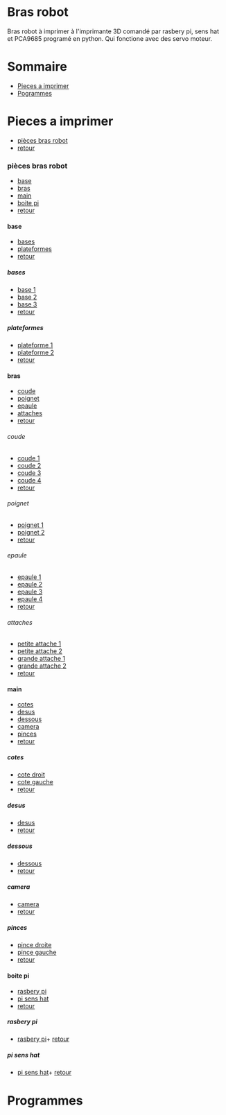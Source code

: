 Bras robot
==========

Bras robot à imprimer à l'imprimante 3D comandé par rasbery pi, sens hat et PCA9685 programé en python. Qui fonctione avec des
servo moteur.


Sommaire
========

  + [Pieces a imprimer](#pieces-a-imprimer)
  + [Pogrammes](#programmes)


Pieces a imprimer
=================

+ [pièces bras robot](#pièces-bras-robot)
+ [retour](#sommaire)


### pièces bras robot 

+ [base](#base)
+ [bras](#bras)
+ [main](#main)
+ [boite pi](#boite-pi)
+ [retour](#pièces-a-imprimer)

#### base

+ [bases](#bases)
+ [plateformes](#plateformes)
+ [retour](#pièces-bras-robot)

##### bases

+ [base 1](https://github.com/matthieu-59/bras-robot/blob/master/pieces/base_bras_robot_1_(x1).stl)
+ [base 2](https://github.com/matthieu-59/bras-robot/blob/master/pieces/base_bras_robot_2_(x1).stl)
+ [base 3](https://github.com/matthieu-59/bras-robot/blob/master/pieces/base_bras_robot_3_(x1).stl)
+ [retour](#base)

##### plateformes

+ [plateforme 1](https://github.com/matthieu-59/bras-robot/blob/master/pieces/plateforme_bras_robot_1_(x1).stl)
+ [plateforme 2](https://github.com/matthieu-59/bras-robot/blob/master/pieces/plateforme_bras_robot_2_(x1).stl)
+ [retour](#base)


#### bras

+ [coude](#coude)
+ [poignet](#poignet)
+ [epaule](#epaule)
+ [attaches](#attaches)
+ [retour](#pièces-bras-robot)

###### coude

+ [coude 1](https://github.com/matthieu-59/bras-robot/blob/master/pieces/coude_gauche_bras_robot_1_(x1).stl)
+ [coude 2](https://github.com/matthieu-59/bras-robot/blob/master/pieces/coude_droit_bras_robot_2_(x1).stl)
+ [coude 3](https://github.com/matthieu-59/bras-robot/blob/master/pieces/coude_gauche_bras_robot_3_(x1).stl)
+ [coude 4](https://github.com/matthieu-59/bras-robot/blob/master/pieces/coude_droit_bras_robot_4_(x1).stl)
+ [retour](#bras)

###### poignet

+ [poignet 1](https://github.com/matthieu-59/bras-robot/blob/master/pieces/poignet_droit_bras_robot_1_(x1).stl)
+ [poignet 2](https://github.com/matthieu-59/bras-robot/blob/master/pieces/poignet_gauche_bras_robot_2_(x1).stl)
+ [retour](#bras)

###### epaule

+ [epaule 1](https://github.com/matthieu-59/bras-robot/blob/master/pieces/epaule_bras_robot_1_(x1).stl)
+ [epaule 2](https://github.com/matthieu-59/bras-robot/blob/master/pieces/epaule_bras_robot_2_(x1).stl)
+ [epaule 3](https://github.com/matthieu-59/bras-robot/blob/master/pieces/epaule_droite_bras_robot_3_(x1).stl)
+ [epaule 4](https://github.com/matthieu-59/bras-robot/blob/master/pieces/epaule_gauche_bras_robot_4_(x1).stl)
+ [retour](#bras)

###### attaches

+ [petite attache 1](https://github.com/matthieu-59/bras-robot/blob/master/pieces/petite_atache_bras_robot_1_(x2).stl)
+ [petite attache 2](https://github.com/matthieu-59/bras-robot/blob/master/pieces/petite_atache_bras_robot_2_(x2).stl)
+ [grande attache 1](https://github.com/matthieu-59/bras-robot/blob/master/pieces/grande_atache_bras_robot_1_(x2).stl)
+ [grande attache 2](https://github.com/matthieu-59/bras-robot/blob/master/pieces/grande_atache_bras_robot_2_(x2).stl)
+ [retour](#bras)


#### main

+ [cotes](#cotes)
+ [desus](#desus)
+ [dessous](#dessous)
+ [camera](#camera)
+ [pinces](#pinces)
+ [retour](#pièces-bras-robot)

##### cotes

+ [cote droit](https://github.com/matthieu-59/bras-robot/blob/master/pieces/cote_droit_main_bras_robot_(x1).stl)
+ [cote gauche](https://github.com/matthieu-59/bras-robot/blob/master/pieces/cote_gauche_main_bras_robot_(x1).stl)
+ [retour](#main)

##### desus

+ [desus](https://github.com/matthieu-59/bras-robot/blob/master/pieces/dessus_main_bras_robot_(x1).stl)
+ [retour](#main)

##### dessous

+ [dessous](https://github.com/matthieu-59/bras-robot/blob/master/pieces/dessous_main_bras_robot_(x1).stl)
+ [retour](#main)

##### camera

+ [camera](https://github.com/matthieu-59/bras-robot/blob/master/pieces/suport_camera_(x1).stl)
+ [retour](#main)

##### pinces

+ [pince droite](https://github.com/matthieu-59/bras-robot/blob/master/pieces/pince_droite_bras_robot_(x1).stl)
+ [pince gauche](https://github.com/matthieu-59/bras-robot/blob/master/pieces/pince_gauche_bras_robot_(x1).stl)
+ [retour](#main)


#### boite pi

+ [rasbery pi](#rasbery-pi)
+ [pi sens hat](#pi-sens-hat)
+ [retour](#pièces-bras-robot)

##### rasbery pi
+ [rasbery pi](https://github.com/matthieu-59/bras-robot/blob/master/pieces/boite_rasbery_-_sense_hat_1.stl)+ [retour](#boite-pi)
##### pi sens hat
+ [pi sens hat](https://github.com/matthieu-59/bras-robot/blob/master/pieces/boite_rasbery_-_sense_hat.stl)+ [retour](#boite-pi)


Programmes
==========

